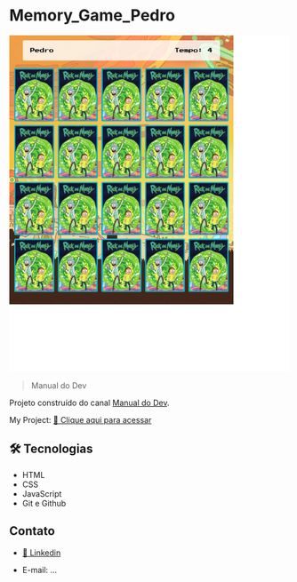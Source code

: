 # Memory_Game_Pedro

![preview](./.github/preview.png)

> Manual do Dev

Projeto construído do canal [Manual do Dev](https://www.youtube.com/@ManualdoDev).

My Project:
[🔗 Clique aqui para acessar](https://pedrosouza09.github.io/Memory_Game_Pedro/)

## 🛠 Tecnologias

- HTML
- CSS
- JavaScript
- Git e Github

## Contato

- [🔗 Linkedin](https://www.linkedin.com/in/fsouza-pedro/)

- E-mail: ...
